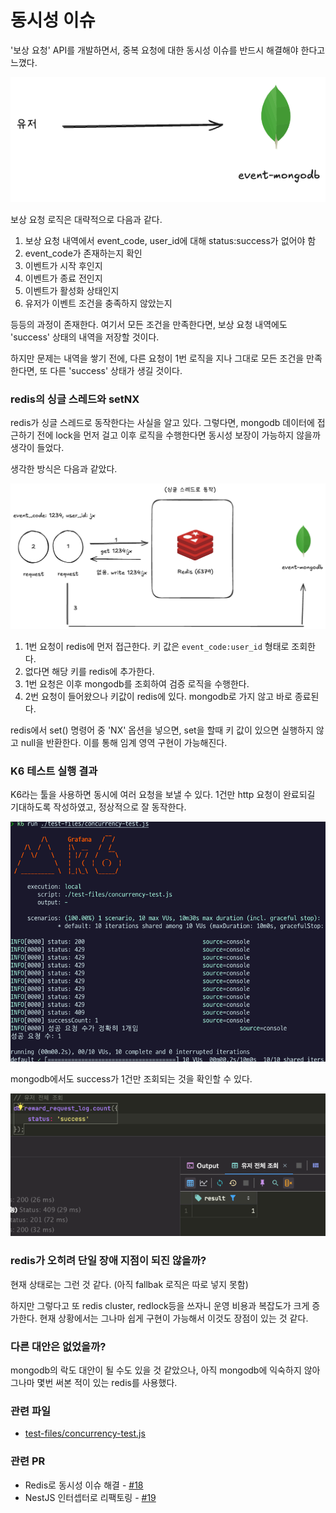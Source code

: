 # 동시성 이슈

'보상 요청' API를 개발하면서, 중복 요청에 대한 동시성 이슈를 반드시 해결해야 한다고 느꼈다.

![img.png](img.png)

보상 요청 로직은 대략적으로 다음과 같다.

1. 보상 요청 내역에서 event_code, user_id에 대해 status:success가 없어야 함
2. event_code가 존재하는지 확인
3. 이벤트가 시작 후인지
4. 이벤트가 종료 전인지
5. 이벤트가 활성화 상태인지
6. 유저가 이벤트 조건을 충족하지 않았는지

등등의 과정이 존재한다. 여기서 모든 조건을 만족한다면, 보상 요청 내역에도 'success' 상태의 내역을 저장할 것이다.

하지만 문제는 내역을 쌓기 전에, 다른 요청이 1번 로직을 지나 그대로 모든 조건을 만족한다면, 또 다른 'success' 상태가 생길 것이다.

### redis의 싱글 스레드와 setNX

redis가 싱글 스레드로 동작한다는 사실을 알고 있다. 그렇다면, mongodb 데이터에 접근하기 전에 lock을 먼저 걸고 이후 로직을 수행한다면 동시성 보장이 가능하지 않을까 생각이 들었다.

생각한 방식은 다음과 같았다.

![redis-example.png](redis-example.png)

1. 1번 요청이 redis에 먼저 접근한다. 키 값은 `event_code:user_id` 형태로 조회한다.
2. 없다면 해당 키를 redis에 추가한다.
3. 1번 요청은 이후 mongodb를 조회하여 검증 로직을 수행한다.
4. 2번 요청이 들어왔으나 키값이 redis에 있다. mongodb로 가지 않고 바로 종료된다.

redis에서 set() 명령어 중 'NX' 옵션을 넣으면, set을 할때 키 값이 있으면 실행하지 않고 null을 반환한다. 이를 통해 임계 영역 구현이 가능해진다.

### K6 테스트 실행 결과

K6라는 툴을 사용하면 동시에 여러 요청을 보낼 수 있다. 1건만 http 요청이 완료되길 기대하도록 작성하였고, 정상적으로 잘 동작한다.

![k6-test.png](k6-test.png)

mongodb에서도 success가 1건만 조회되는 것을 확인할 수 있다.

![img_1.png](mongo-query-result.png)

### redis가 오히려 단일 장애 지점이 되진 않을까?

현재 상태로는 그런 것 같다. (아직 fallbak 로직은 따로 넣지 못함)

하지만 그렇다고 또 redis cluster, redlock등을 쓰자니 운영 비용과 복잡도가 크게 증가한다. 현재 상황에서는 그나마 쉽게 구현이 가능해서 이것도 장점이 있는 것 같다.

### 다른 대안은 없었을까?

mongodb의 락도 대안이 될 수도 있을 것 같았으나, 아직 mongodb에 익숙하지 않아 그나마 몇번 써본 적이 있는 redis를 사용했다.

### 관련 파일

- [test-files/concurrency-test.js](../test-files/concurrency-test.js)

### 관련 PR

- Redis로 동시성 이슈 해결 - [#18](https://github.com/jxmen/nexon-maple-2025-assignment/pull/18)
- NestJS 인터셉터로 리팩토링 - [#19](https://github.com/jxmen/nexon-maple-2025-assignment/pull/19)
